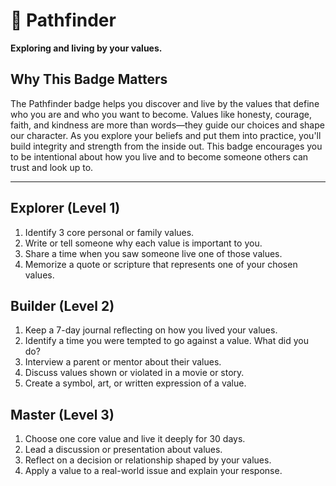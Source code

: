 # 🛐 Pathfinder

**Exploring and living by your values.**

## Why This Badge Matters
The Pathfinder badge helps you discover and live by the values that define who you are and who you want to become. Values like honesty, courage, faith, and kindness are more than words—they guide our choices and shape our character. As you explore your beliefs and put them into practice, you'll build integrity and strength from the inside out. This badge encourages you to be intentional about how you live and to become someone others can trust and look up to.

---

## Explorer (Level 1)
1. Identify 3 core personal or family values.
2. Write or tell someone why each value is important to you.
3. Share a time when you saw someone live one of those values.
4. Memorize a quote or scripture that represents one of your chosen values.

## Builder (Level 2)
1. Keep a 7-day journal reflecting on how you lived your values.
2. Identify a time you were tempted to go against a value. What did you do?
3. Interview a parent or mentor about their values.
4. Discuss values shown or violated in a movie or story.
5. Create a symbol, art, or written expression of a value.

## Master (Level 3)
1. Choose one core value and live it deeply for 30 days.
2. Lead a discussion or presentation about values.
3. Reflect on a decision or relationship shaped by your values.
4. Apply a value to a real-world issue and explain your response.